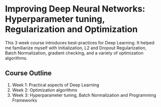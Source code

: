 # Improving Deep Neural Networks: Hyperparameter tuning, Regularization and Optimization

This 3 week course introduces best-practices for Deep Learning. It helped me familiarize myself with Initialization, L2 and 
Dropout Regularization, Batch Normalization, gradient checking, and a variety of optimization algorithms.

## Course Outline 

1. Week 1: Practical aspects of Deep Learning
2. Week 2: Optimization algorithms
3. Week 3: Hyperparameter tuning, Batch Normalization and Programming Frameworks
